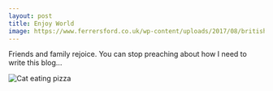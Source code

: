 ```yaml
---
layout: post
title: Enjoy World
image: https://www.ferrersford.co.uk/wp-content/uploads/2017/08/british-shorthair.jpg
---
```


Friends and family rejoice. You can stop preaching about how I need to write this blog...

![Cat eating pizza](https://media1.giphy.com/media/11dgYWwHnEFomQ/giphy.gif)

